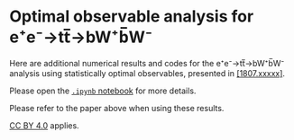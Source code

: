 # Optimal observable analysis for e⁺e⁻→tt̅→bW⁺b̅W⁻

Here are additional numerical results and codes for the e⁺e⁻→tt̅→bW⁺b̅W⁻ analysis using statistically optimal observables, presented in [[1807.xxxxx]](http://www.arxiv.org/abs/1807.xxxxx).

Please open the [`.ipynb` notebook](http://nbviewer.jupyter.org/github/gdurieux/optimal_observables_ee2tt2bwbw/blob/master/optimal_observables_ee2tt2bwbw.ipynb) for more details.

Please refer to the paper above when using these results.

[CC BY 4.0](http://creativecommons.org/licenses/by/4.0) applies.
